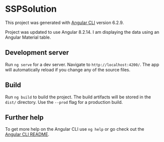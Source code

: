 # SSPSolution

This project was generated with [Angular CLI](https://github.com/angular/angular-cli) version 6.2.9. 

Project was updated to use Angular 8.2.14. I am displaying the data using an Angular Material table. 

## Development server

Run `ng serve` for a dev server. Navigate to `http://localhost:4200/`. The app will automatically reload if you change any of the source files.

## Build

Run `ng build` to build the project. The build artifacts will be stored in the `dist/` directory. Use the `--prod` flag for a production build.

## Further help

To get more help on the Angular CLI use `ng help` or go check out the [Angular CLI README](https://github.com/angular/angular-cli/blob/master/README.md).
